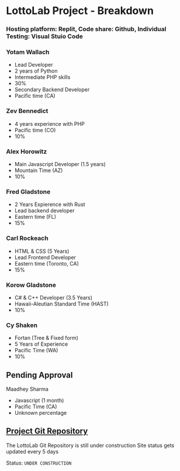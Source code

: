# LottoLab Project - Breakdown
### Hosting platform: Replit, Code share: Github, Individual Testing: Visual Stuio Code

### **Yotam Wallach**
- Lead Developer
- 2 years of Python
- Intermediate PHP skills
- 30%
- Secondary Backend Developer
- Pacific time (CA)
### **Zev Bennedict**
 - 4 years experience with PHP
 - Pacific time (CO)
 - 10%
### **Alex Horowitz**
 - Main Javascript Developer (1.5 years)
 - Mountain Time (AZ)
 - 10%
### **Fred Gladstone**
 - 2 Years Expierence with Rust
 - Lead backend developer
 - Eastern time (FL)
 - 15%
### **Carl Rockeach**
 - HTML & CSS (5 Years)
 - Lead Frontend Developer
 - Eastern time (Toronto, CA)
 - 15%
### **Korow Gladstone**
 - C# & C++ Developer (3.5 Years)
 - Hawaii-Aleutian Standard Time (HAST)
 - 10%
### **Cy Shaken**
 - Fortan (Tree & Fixed form)
 - 5 Years of Experience
 - Pacific Time (WA)
 - 10%
## Pending Approval
Maadhey Sharma
- Javascript (1 month)
- Pacific Time (CA)
- Unknown percentage
 
## [Project Git Repository](https://github.com/yoyowallach/lottolab)
The LottoLab Git Repository is still under construction
Site status gets updated every 5 days

Status: `UNDER CONSTRUCTION`
